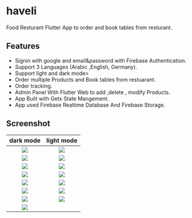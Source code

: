 # haveli

Food Resturant Flutter App to order and book tables from resturant.

## Features
- Signin with google and email&password with Firebase Authentication.
- Support 3 Languages (Arabic ,English, Germany).
- Support light and dark mode>
- Order multiple Products and Book tables from restuarant.
- Order tracking.
- Admin Panel With Flutter Web to add ,delete , modify Products.
- App Built with Getx State Mangement.
- App used Firebase Realtime Database And Firebase Storage.
  

## Screenshot
dark mode             |  light mode
:-------------------------:|:-------------------------:
![](/screenshot/2.jpeg?raw=true) | ![](/screenshot/1.jpeg?raw=true)
![](/screenshot/3.jpeg?raw=true) | ![](/screenshot/20.jpeg?raw=true)
![](/screenshot/5.jpeg?raw=true) | ![](/screenshot/19.jpeg?raw=true)
![](/screenshot/6.jpeg?raw=true) | ![](/screenshot/18.jpeg?raw=true)
![](/screenshot/4.jpeg?raw=true) |  ![](/screenshot/17.jpeg?raw=true)
![](/screenshot/8.jpeg?raw=true) | ![](/screenshot/16.jpeg?raw=true)
![](/screenshot/10.jpeg?raw=true)| ![](/screenshot/21.jpeg?raw=true)
![](/screenshot/12.jpeg?raw=true)|  
